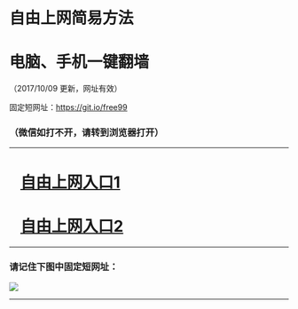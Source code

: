 ﻿# 自由上网简易方法

# 电脑、手机一键翻墙

（2017/10/09 更新，网址有效）

固定短网址：https://git.io/free99

### （微信如打不开，请转到浏览器打开）


***





# &nbsp;&nbsp; <a href="http://ft240812366.fwq-tz-1001.info/fwqtz01.html?t=10090013115 " target="_blank">自由上网入口1</a>
# &nbsp;&nbsp; <a href="http://ft2883215327.fwq-tz-1002.info/fwqtz02.html?t=100900123233 " target="_blank">自由上网入口2</a>
***

### 请记住下图中固定短网址：

<img src="https://s3-us-west-2.amazonaws.com/fwq-1001/yjfq-20170905okok.png" /> 


***


